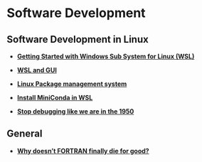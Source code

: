 # Software Development

## Software Development in Linux

- **[Getting Started with Windows Sub System for Linux (WSL)](https://medium.com/hydroinformatics/getting-started-with-windows-sub-system-for-linux-wsl-installation-68d8bf15175c)**

- **[WSL and GUI](https://medium.com/hydroinformatics/software-development-in-linux-wsl-and-gui-c3d6687a01c8)**

- **[Linux Package management system](https://medium.com/hydroinformatics/software-development-in-linux-package-management-system-7c53064cb7f4)**

- **[Install MiniConda in WSL](https://medium.com/hydroinformatics/software-development-in-linux-install-miniconda-in-wsl-27e809a0c064)**

- **[Stop debugging like we are in the 1950](https://medium.com/hydroinformatics/stop-debugging-like-we-are-in-the-1950-546f69aa21b0)**


## General

- **[Why doesn’t FORTRAN finally die for good?](https://medium.com/the-techlife/why-fortran-does-not-finally-die-for-good-5d76e8aa3a90)**
